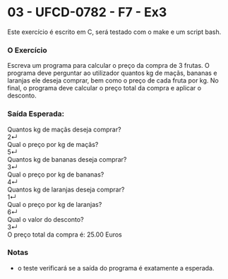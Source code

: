 # 03 - UFCD-0782 - F7 - Ex3
Este exercício é escrito em C, será testado com o make e um script bash.

### O Exercício
Escreva um programa para calcular o preço da compra de 3 frutas. O programa deve
perguntar ao utilizador quantos kg de maçãs, bananas e laranjas ele deseja comprar, bem
como o preço de cada fruta por kg. No final, o programa deve calcular o preço total da
compra e aplicar o desconto.

### Saída Esperada:
Quantos kg de maçãs deseja comprar?  
2↵  
Qual o preço por kg de maçãs?  
5↵  
Quantos kg de bananas deseja comprar?  
3↵  
Qual o preço por kg de bananas?  
4↵  
Quantos kg de laranjas deseja comprar?  
1↵  
Qual o preço por kg de laranjas?  
6↵  
Qual o valor do desconto?  
3↵  
O preço total da compra é: 25.00 Euros  
 


### Notas
- o teste verificará se a saída do programa é exatamente a esperada.  

